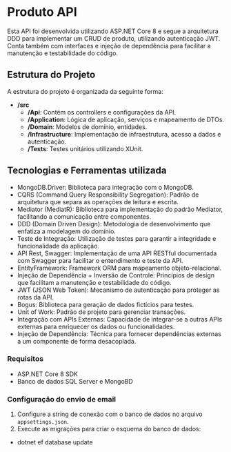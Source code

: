 # Produto API

Esta API foi desenvolvida utilizando ASP.NET Core 8 e segue a arquitetura DDD para implementar um CRUD de produto, utilizando autenticação JWT. 
Conta também com interfaces e injeção de dependência para facilitar a manutenção e testabilidade do código.

## Estrutura do Projeto

A estrutura do projeto é organizada da seguinte forma:

- **/src**
  - **/Api**: Contém os controllers e configurações da API.
  - **/Application**: Lógica de aplicação, serviços e mapeamento de DTOs.
  - **/Domain**: Modelos de domínio, entidades.
  - **/Infrastructure**: Implementação de infraestrutura, acesso a dados e autenticação.
  - **/Tests**: Testes unitários utilizando XUnit.

## Tecnologias e Ferramentas utilizada

- MongoDB.Driver: Biblioteca para integração com o MongoDB.
- CQRS (Command Query Responsibility Segregation): Padrão de arquitetura que separa as operações de leitura e escrita.
- Mediator (MediatR): Biblioteca para implementação do padrão Mediator, facilitando a comunicação entre componentes.
- DDD (Domain Driven Design): Metodologia de desenvolvimento que enfatiza a modelagem do domínio.
- Teste de Integração: Utilização de testes para garantir a integridade e funcionalidade da aplicação.
- API Rest, Swagger: Implementação de uma API RESTful documentada com Swagger para facilitar o entendimento e teste da API.
- EntityFramework: Framework ORM para mapeamento objeto-relacional.
- Injeção de Dependência + Inversão de Controle: Princípios de design que facilitam a manutenção e testabilidade do código.
- JWT (JSON Web Token): Mecanismo de autenticação para proteger as rotas da API.
- Bogus: Biblioteca para geração de dados fictícios para testes.
- Unit of Work: Padrão de projeto para gerenciar transações.
- Integração com APIs Externas: Capacidade de integrar-se a outras APIs externas para enriquecer os dados ou funcionalidades.
- Injeção de Dependência: Técnica para fornecer dependências externas a um componente de forma desacoplada.

### Requisitos

- ASP.NET Core 8 SDK
- Banco de dados SQL Server e MongoBD

### Configuração do envio de email

1. Configure a string de conexão com o banco de dados no arquivo `appsettings.json`.
2. Execute as migrações para criar o esquema do banco de dados:
 - dotnet ef database update
